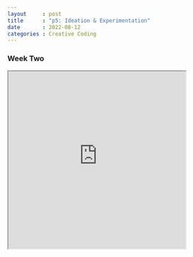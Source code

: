 ```yaml
---
layout     : post
title      : "p5: Ideation & Experimentation"
date       : 2022-08-12
categories : Creative Coding
---
```


### Week Two

<iframe width=400 height=400 src="https://editor.p5js.org/elishafitri/full/4Bldul5xy"></iframe>